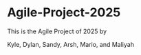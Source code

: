 # Agile-Project-2025
This is the Agile Project of 2025 by

Kyle, Dylan, Sandy, Arsh, Mario, and Maliyah
